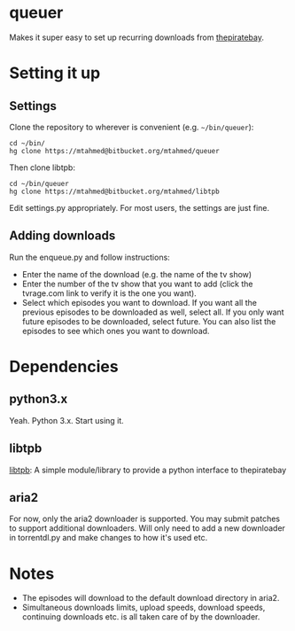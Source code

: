 # queuer

Makes it super easy to set up recurring downloads from [thepiratebay](thepiratebay.sx).

# Setting it up

## Settings

Clone the repository to wherever is convenient (e.g. `~/bin/queuer`):

    cd ~/bin/
    hg clone https://mtahmed@bitbucket.org/mtahmed/queuer

Then clone libtpb:

    cd ~/bin/queuer
    hg clone https://mtahmed@bitbucket.org/mtahmed/libtpb

Edit settings.py appropriately. For most users, the settings are just fine.

## Adding downloads

Run the enqueue.py and follow instructions:

- Enter the name of the download (e.g. the name of the tv show)
- Enter the number of the tv show that you want to add (click the tvrage.com
  link to verify it is the one you want).
- Select which episodes you want to download. If you want all the previous
  episodes to be downloaded as well, select all. If you only want future
  episodes to be downloaded, select future. You can also list the episodes to
  see which ones you want to download.


# Dependencies

## python3.x

Yeah. Python 3.x. Start using it.

## libtpb

[libtpb](https://bitbucket.org/mtahmed/libtpb): A simple module/library to
provide a python interface to thepiratebay

## aria2

For now, only the aria2 downloader is supported. You may submit patches to
support additional downloaders. Will only need to add a new downloader in
torrentdl.py and make changes to how it's used etc.

# Notes

- The episodes will download to the default download directory in aria2.
- Simultaneous downloads limits, upload speeds, download speeds, continuing
  downloads etc. is all taken care of by the downloader.
